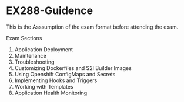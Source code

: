 # EX288-Guidence 

This is the Asssumption of the exam format before attending the exam. 

Exam Sections	
1. Application Deployment	
2. Maintenance	
3. Troubleshooting	
4. Customizing Dockerfiles and S2I Builder Images	
5. Using Openshift ConfigMaps and Secrets	
6. Implementing Hooks and Triggers	
7. Working with Templates	
8. Application Health Monitoring


